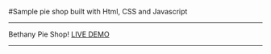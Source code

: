 #Sample pie shop built with Html, CSS and Javascript
___________________

Bethany Pie Shop!
[LIVE DEMO](https://bethanypieshop1.vercel.app/)
____
